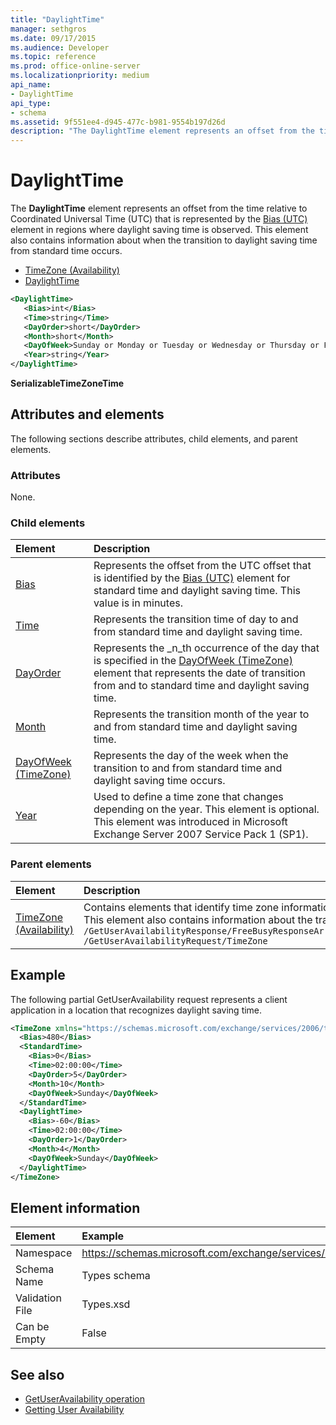 ```yaml
---
title: "DaylightTime"
manager: sethgros
ms.date: 09/17/2015
ms.audience: Developer
ms.topic: reference
ms.prod: office-online-server
ms.localizationpriority: medium
api_name:
- DaylightTime
api_type:
- schema
ms.assetid: 9f551ee4-d945-477c-b981-9554b197d26d
description: "The DaylightTime element represents an offset from the time relative to Coordinated Universal Time (UTC) that is represented by the Bias (UTC) element in regions where daylight saving time is observed. This element also contains information about when the transition to daylight saving time from standard time occurs."
---
```


# DaylightTime

The **DaylightTime** element represents an offset from the time relative to Coordinated Universal Time (UTC) that is represented by the [Bias (UTC)](bias-utc.md) element in regions where daylight saving time is observed. This element also contains information about when the transition to daylight saving time from standard time occurs. 
  
- [TimeZone (Availability)](timezone-availability.md) 
- [DaylightTime](daylighttime.md)
  
```xml
<DaylightTime>
   <Bias>int</Bias>
   <Time>string</Time>
   <DayOrder>short</DayOrder>
   <Month>short</Month>
   <DayOfWeek>Sunday or Monday or Tuesday or Wednesday or Thursday or Friday or Saturday</DayOfWeek>
   <Year>string</Year>
</DaylightTime>
```

**SerializableTimeZoneTime**

## Attributes and elements

The following sections describe attributes, child elements, and parent elements.
  
### Attributes

None.
  
### Child elements

|**Element**|**Description**|
|:-----|:-----|
|[Bias](bias.md)|Represents the offset from the UTC offset that is identified by the [Bias (UTC)](bias-utc.md) element for standard time and daylight saving time. This value is in minutes. |
|[Time](time.md)|Represents the transition time of day to and from standard time and daylight saving time. |
|[DayOrder](dayorder.md)|Represents the _n_th occurrence of the day that is specified in the [DayOfWeek (TimeZone)](dayofweek-timezone.md) element that represents the date of transition from and to standard time and daylight saving time. |
|[Month](month.md)|Represents the transition month of the year to and from standard time and daylight saving time. |
|[DayOfWeek (TimeZone)](dayofweek-timezone.md)|Represents the day of the week when the transition to and from standard time and daylight saving time occurs. |
|[Year](year.md)|Used to define a time zone that changes depending on the year. This element is optional. This element was introduced in Microsoft Exchange Server 2007 Service Pack 1 (SP1). |
  
### Parent elements

|**Element**|**Description**|
|:-----|:-----|
|[TimeZone (Availability)](timezone-availability.md)| Contains elements that identify time zone information. <br/>This element also contains information about the transition between standard time and daylight saving time. <br/>`/GetUserAvailabilityResponse/FreeBusyResponseArray/FreeBusyResponse/FreeBusyView/WorkingHours/TimeZone`  <br/>`/GetUserAvailabilityRequest/TimeZone`|
  
## Example

The following partial GetUserAvailability request represents a client application in a location that recognizes daylight saving time.
  
```xml
<TimeZone xmlns="https://schemas.microsoft.com/exchange/services/2006/types">
  <Bias>480</Bias>
  <StandardTime>
    <Bias>0</Bias>
    <Time>02:00:00</Time>
    <DayOrder>5</DayOrder>
    <Month>10</Month>
    <DayOfWeek>Sunday</DayOfWeek>
  </StandardTime>
  <DaylightTime>
    <Bias>-60</Bias>
    <Time>02:00:00</Time>
    <DayOrder>1</DayOrder>
    <Month>4</Month>
    <DayOfWeek>Sunday</DayOfWeek>
  </DaylightTime>
</TimeZone>
```

## Element information

| Element | Example |
|:-----|:-----|
|Namespace |https://schemas.microsoft.com/exchange/services/2006/types |
|Schema Name |Types schema |
|Validation File |Types.xsd |
|Can be Empty |False |
  
## See also

- [GetUserAvailability operation](getuseravailability-operation.md)
- [Getting User Availability](https://msdn.microsoft.com/library/d4133fcb-9b0f-4e6b-aadf-a389da83516a%28Office.15%29.aspx)

